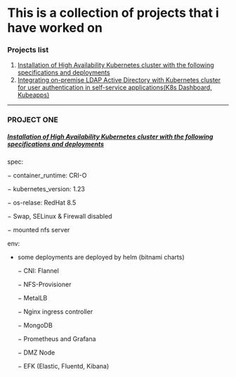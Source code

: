 # This is a collection of projects that i have worked on

### Projects list
1. [Installation of High Availability Kubernetes cluster with the following specifications and deployments](/AmrSioufy/Projects/blob/main/HA-Kubernetes-Installation)
2. [Integrating on-premise LDAP Active Directory with Kubernetes cluster for user authentication in self-service applications(K8s Dashboard, Kubeapps)](/AmrSioufy/Projects/blob/main/keycloak-ldap-integration)


----------------------------------------------------------------------------------------------------------------------------------------------------------------------

### PROJECT ONE 
##### [Installation of High Availability Kubernetes cluster with the following specifications and deployments](/AmrSioufy/Projects/blob/main/HA-Kubernetes-Installation)


spec:

  &minus; container_runtime: CRI-O
  
  &minus; kubernetes_version: 1.23
  
  &minus; os-relase: RedHat 8.5
  
  &minus; Swap, SELinux & Firewall disabled
  
  &minus; mounted nfs server
  
env:

- some deployments are deployed by helm (bitnami charts)

  &minus; CNI: Flannel 
  
  &minus; NFS-Provisioner
  
  &minus; MetalLB 
  
  &minus; Nginx ingress controller
  
  &minus; MongoDB
  
  &minus; Prometheus and Grafana
  
  &minus; DMZ Node
  
  &minus; EFK (Elastic, Fluentd, Kibana)
  
